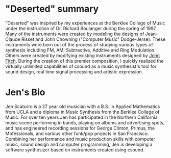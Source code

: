 # "Deserted" summary

"Deserted" was inspired by my experiences at the Berklee College of Music under
the instruction of Dr. Richard Boulanger during the spring of 1997. Many of the
instruments were created by modeling the designs of Jean-Claude Risset and John
Chowning ("Computer Music" Dodge-Jerse).  These instruments were born out of
the process of studying various types of synthesis including FM, AM,
Subtractive, Additive and Ring Modulation.  Others were created by modifying
existing instruments designed by [John Fitch](https://github.com/jpffitch).
During the creation of this premier composition, I quickly realized the
virtually unlimited capabilities of csound as a music synthesist's tool for
sound design, real time signal processing and artistic expression.

# Jen's Bio

Jen Scaturro is a 27 year old musician with a B.S. in Applied Mathematics from
UCLA and a diploma in Music Synthesis from the Berklee College of Music. For
over ten years Jen has participated in the Northern California music scene
performing in bands, playing on albums and advertising spots, and has
engineered recording sessions for George Clinton, Primus, the Mofessionals, and
various other funk/pop projects in San Francisco. Combining her performance and
music production skills with computer music, sound design and computer
programming, Jen is developing a software synthesizer based on instruments
created using csound.

